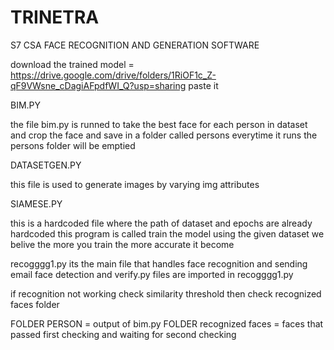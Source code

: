 # TRINETRA
S7 CSA FACE RECOGNITION AND GENERATION SOFTWARE

download the trained model = https://drive.google.com/drive/folders/1RiOF1c_Z-qF9VWsne_cDagiAFpdfWI_Q?usp=sharing
paste it


BIM.PY

the file bim.py is runned to take the best face for each person in dataset and crop the face and save in a folder called persons
everytime it runs the persons folder will be emptied


DATASETGEN.PY

this file is used to generate images by varying img attributes


SIAMESE.PY

this is a hardcoded file where the path of dataset and epochs are already hardcoded
this program is called train the model using the given dataset
we belive the more you train the more accurate it become 

recogggg1.py
its the main file that handles face recognition and sending email
face detection and verify.py files are imported in recogggg1.py


if recognition not working check similarity threshold then check recognized faces folder


FOLDER PERSON = output of bim.py
FOLDER recognized faces = faces that passed first checking and waiting for second checking
